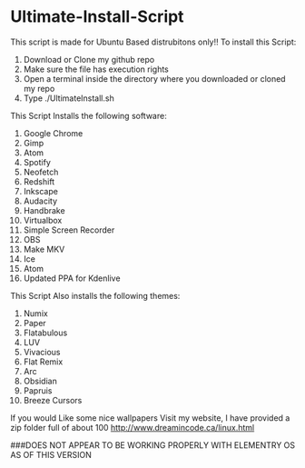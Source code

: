 # Ultimate-Install-Script
This script is made for Ubuntu Based distrubitons only!! 
To install this Script:
1. Download or Clone my github repo
2. Make sure the file has execution rights
3. Open a terminal inside the directory where you downloaded or cloned my repo
4. Type ./UltimateInstall.sh





This Script Installs the following software:
1. Google Chrome
2. Gimp
3. Atom
4. Spotify
5. Neofetch
6. Redshift
7. Inkscape
8. Audacity
9. Handbrake
10. Virtualbox
11. Simple Screen Recorder
12. OBS
13. Make MKV
14. Ice
15. Atom
16. Updated PPA for Kdenlive

This Script Also installs the following themes:
1. Numix
2. Paper
3. Flatabulous
4. LUV
5. Vivacious
6. Flat Remix
7. Arc
8. Obsidian
9. Papruis
10. Breeze Cursors

If you would Like some nice wallpapers Visit my website, I have provided a zip folder full of about 100
http://www.dreamincode.ca/linux.html


###DOES NOT APPEAR TO BE WORKING PROPERLY WITH ELEMENTRY OS AS OF THIS VERSION
